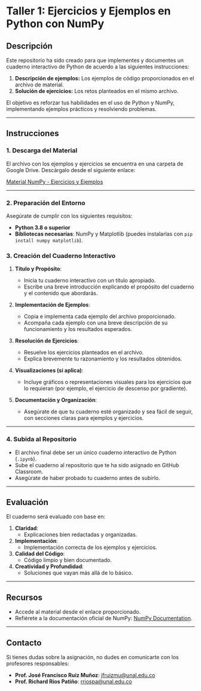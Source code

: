 # Taller 1: Ejercicios y Ejemplos en Python con NumPy

## Descripción

Este repositorio ha sido creado para que implementes y documentes un cuaderno interactivo de Python de acuerdo a las siguientes instrucciones:

1. **Descripción de ejemplos:** Los ejemplos de código proporcionados en el archivo de material.
2. **Solución de ejercicios:** Los retos planteados en el mismo archivo.

El objetivo es reforzar tus habilidades en el uso de Python y NumPy, implementando ejemplos prácticos y resolviendo problemas.

---

## Instrucciones

### 1. Descarga del Material

El archivo con los ejemplos y ejercicios se encuentra en una carpeta de Google Drive. Descárgalo desde el siguiente enlace:

[Material NumPy - Ejercicios y Ejemplos](https://drive.google.com/drive/u/1/folders/15X399KrWXIGp1qvD1B5LMBnqcFswEn96)

---

### 2. Preparación del Entorno

Asegúrate de cumplir con los siguientes requisitos:

- **Python 3.8 o superior**
- **Bibliotecas necesarias**: NumPy y Matplotlib (puedes instalarlas con `pip install numpy matplotlib`).

### 3. Creación del Cuaderno Interactivo

1. **Título y Propósito**:
   - Inicia tu cuaderno interactivo con un título apropiado.
   - Escribe una breve introducción explicando el propósito del cuaderno y el contenido que abordarás.

2. **Implementación de Ejemplos**:
   - Copia e implementa cada ejemplo del archivo proporcionado.
   - Acompaña cada ejemplo con una breve descripción de su funcionamiento y los resultados esperados.

3. **Resolución de Ejercicios**:
   - Resuelve los ejercicios planteados en el archivo.
   - Explica brevemente tu razonamiento y los resultados obtenidos.

4. **Visualizaciones (si aplica)**:
   - Incluye gráficos o representaciones visuales para los ejercicios que lo requieran (por ejemplo, el ejercicio de descenso por gradiente).

5. **Documentación y Organización**:
   - Asegúrate de que tu cuaderno esté organizado y sea fácil de seguir, con secciones claras para ejemplos y ejercicios.

---

### 4. Subida al Repositorio

- El archivo final debe ser un único cuaderno interactivo de Python (`.ipynb`).
- Sube el cuaderno al repositorio que te ha sido asignado en GitHub Classroom.
- Asegúrate de haber probado tu cuaderno antes de subirlo.

---

## Evaluación

El cuaderno será evaluado con base en:

1. **Claridad**:
   - Explicaciones bien redactadas y organizadas.
2. **Implementación**:
   - Implementación correcta de los ejemplos y ejercicios.
3. **Calidad del Código**:
   - Código limpio y bien documentado.
4. **Creatividad y Profundidad**:
   - Soluciones que vayan más allá de lo básico.

---

## Recursos

- Accede al material desde el enlace proporcionado.
- Refiérete a la documentación oficial de NumPy: [NumPy Documentation](https://numpy.org/doc/stable/).

---

## Contacto

Si tienes dudas sobre la asignación, no dudes en comunicarte con los profesores responsables:

- **Prof. José Francisco Ruiz Muñoz**: jfruizmu@unal.edu.co
- **Prof. Richard Rios Patiño**: rriospa@unal.edu.co
